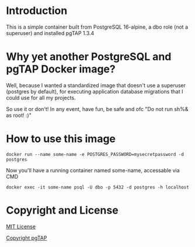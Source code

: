 # Introduction

This is a simple container built from PostgreSQL 16-alpine, a dbo role (not a superuser) and installed pgTAP 1.3.4

# Why yet another PostgreSQL and pgTAP Docker image?
Well, because I wanted a standardized image that doesn't use a superuser (postgres by default), for executing application database migrations that I could use for all my projects.

So use it or don't! In any event, have fun, be safe and ofc "Do not run sh%& as root! :)"

# How to use this image

    docker run --name some-name -e POSTGRES_PASSWORD=mysecretpassword -d postgres

Now you'll have a running container named some-name, accessable via CMD

    docker exec -it some-name psql -U dbo -p 5432 -d postgres -h localhost

# Copyright and License
[MIT License](./LICENSE)

[Copyright pgTAP](./copyright-pgtap.md)
